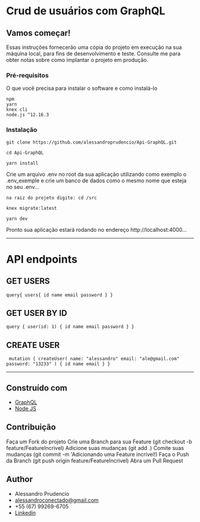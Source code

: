 # Crud de usuários com GraphQL

## Vamos começar!

Essas instruções fornecerão uma cópia do projeto em execução na sua máquina local, para fins de desenvolvimento e teste. Consulte me  para obter notas sobre como implantar o projeto em produção.

### Pré-requisitos

O que você precisa para instalar o software e como instalá-lo

```
npm
yarn
knex cli
node.js ^12.16.3
```

### Instalação

```
git clone https://github.com/alessandroprudencio/Api-GraphQL.git
```

```
cd Api-GraphQL 
```

```
yarn install
```
Crie um arquivo .env no root da sua aplicação utilizando como exemplo o .env_exemple e crie um banco de dados como o mesmo nome que esteja no seu .env...

```
na raiz do projeto digite: cd /src
```

```
knex migrate:latest

```

```
yarn dev
```

Pronto sua aplicação estará  rodando no endereço http://localhost:4000...
___

# API endpoints

## GET USERS
`query{
	users{
    id
    name
    email
    password
  }
}` 
<br/>

## GET USER BY ID
`query {
  user(id: 1) {
    id
    name
    email
    password
  }
}
` 
## CREATE USER
`
  mutation {
  createUser(
    name: "alessandro"
    email: "ale@gmail.com"
    password: "13233"
  ) {
    id
    name
    email
  }
}`
___

## Construído com

* [GraphQL ](https://graphql.org/)
* [Node JS](https://nodejs.org/)

## Contribuição

Faça um Fork do projeto
Crie uma Branch para sua Feature (git checkout -b feature/FeatureIncrivel)
Adicione suas mudanças (git add .)
Comite suas mudanças (git commit -m 'Adicionando uma Feature incrível!)
Faça o Push da Branch (git push origin feature/FeatureIncrivel)
Abra um Pull Request

## Author

* Alessandro Prudencio 
* alessandroconectado@gmail.com
* +55 (67) 99269-6705
* [Linkedin](https://www.linkedin.com/in/alessandro-prudencio/)


